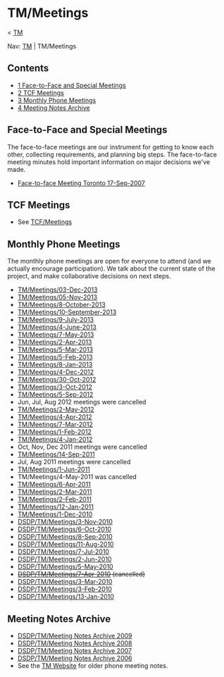 

TM/Meetings
===========

< [TM](./TM "TM")

Nav: [TM](./TM "TM") | TM/Meetings

Contents
--------

*   [1 Face-to-Face and Special Meetings](#Face-to-Face-and-Special-Meetings)
*   [2 TCF Meetings](#TCF-Meetings)
*   [3 Monthly Phone Meetings](#Monthly-Phone-Meetings)
*   [4 Meeting Notes Archive](#Meeting-Notes-Archive)

Face-to-Face and Special Meetings
---------------------------------

The face-to-face meetings are our instrument for getting to know each other, collecting requirements, and planning big steps. The face-to-face meeting minutes hold important information on major decisions we've made.

*   [Face-to-face Meeting Toronto 17-Sep-2007](./Face-to-face_Meeting_Toronto_17-Sep-2007 "DSDP/TM/Face-to-face Meeting Toronto 17-Sep-2007")

TCF Meetings
------------

*   See [TCF/Meetings](https://wiki.eclipse.org/TCF/Meetings "TCF/Meetings")

Monthly Phone Meetings
----------------------

The monthly phone meetings are open for everyone to attend (and we actually encourage participation). We talk about the current state of the project, and make collaborative decisions on next steps.

*   [TM/Meetings/03-Dec-2013](./03-Dec-2013 "TM/Meetings/03-Dec-2013")
*   [TM/Meetings/05-Nov-2013](./05-Nov-2013 "TM/Meetings/05-Nov-2013")
*   [TM/Meetings/8-October-2013](./8-October-2013 "TM/Meetings/8-October-2013")
*   [TM/Meetings/10-September-2013](./10-September-2013 "TM/Meetings/10-September-2013")
*   [TM/Meetings/9-July-2013](./9-July-2013 "TM/Meetings/9-July-2013")
*   [TM/Meetings/4-June-2013](./4-June-2013 "TM/Meetings/4-June-2013")
*   [TM/Meetings/7-May-2013](./7-May-2013 "TM/Meetings/7-May-2013")
*   [TM/Meetings/2-Apr-2013](./2-Apr-2013 "TM/Meetings/2-Apr-2013")
*   [TM/Meetings/5-Mar-2013](./5-Mar-2013 "TM/Meetings/5-Mar-2013")
*   [TM/Meetings/5-Feb-2013](./5-Feb-2013 "TM/Meetings/5-Feb-2013")
*   [TM/Meetings/8-Jan-2013](./8-Jan-2013 "TM/Meetings/8-Jan-2013")
*   [TM/Meetings/4-Dec-2012](./4-Dec-2012 "TM/Meetings/4-Dec-2012")
*   [TM/Meetings/30-Oct-2012](./30-Oct-2012 "TM/Meetings/30-Oct-2012")
*   [TM/Meetings/3-Oct-2012](./3-Oct-2012 "TM/Meetings/3-Oct-2012")
*   [TM/Meetings/5-Sep-2012](./5-Sep-2012 "TM/Meetings/5-Sep-2012")
*   Jun, Jul, Aug 2012 meetings were cancelled
*   [TM/Meetings/2-May-2012](./2-May-2012 "TM/Meetings/2-May-2012")
*   [TM/Meetings/4-Apr-2012](./4-Apr-2012 "TM/Meetings/4-Apr-2012")
*   [TM/Meetings/7-Mar-2012](./7-Mar-2012 "TM/Meetings/7-Mar-2012")
*   [TM/Meetings/1-Feb-2012](./1-Feb-2012 "TM/Meetings/1-Feb-2012")
*   [TM/Meetings/4-Jan-2012](./4-Jan-2012 "TM/Meetings/4-Jan-2012")
*   Oct, Nov, Dec 2011 meetings were cancelled
*   [TM/Meetings/14-Sep-2011](./14-Sep-2011 "TM/Meetings/14-Sep-2011")
*   Jul, Aug 2011 meetings were cancelled
*   [TM/Meetings/1-Jun-2011](./1-Jun-2011 "TM/Meetings/1-Jun-2011")
*   TM/Meetings/4-May-2011 was cancelled
*   [TM/Meetings/6-Apr-2011](./6-Apr-2011 "TM/Meetings/6-Apr-2011")
*   [TM/Meetings/2-Mar-2011](./2-Mar-2011 "TM/Meetings/2-Mar-2011")
*   [TM/Meetings/2-Feb-2011](./2-Feb-2011 "TM/Meetings/2-Feb-2011")
*   [TM/Meetings/12-Jan-2011](./12-Jan-2011 "TM/Meetings/12-Jan-2011")
*   [TM/Meetings/1-Dec-2010](./1-Dec-2010 "TM/Meetings/1-Dec-2010")
*   [DSDP/TM/Meetings/3-Nov-2010](/3-Nov-2010 "DSDP/TM/Meetings/3-Nov-2010")
*   [DSDP/TM/Meetings/6-Oct-2010](./6-Oct-2010 "DSDP/TM/Meetings/6-Oct-2010")
*   [DSDP/TM/Meetings/8-Sep-2010](./8-Sep-2010 "DSDP/TM/Meetings/8-Sep-2010")
*   [DSDP/TM/Meetings/11-Aug-2010](./11-Aug-2010 "DSDP/TM/Meetings/11-Aug-2010")
*   [DSDP/TM/Meetings/7-Jul-2010](./7-Jul-2010 "DSDP/TM/Meetings/7-Jul-2010")
*   [DSDP/TM/Meetings/2-Jun-2010](./2-Jun-2010 "DSDP/TM/Meetings/2-Jun-2010")
*   [DSDP/TM/Meetings/5-May-2010](./5-May-2010 "DSDP/TM/Meetings/5-May-2010")
*   ~~[DSDP/TM/Meetings/7-Apr-2010](./7-Apr-2010 "DSDP/TM/Meetings/7-Apr-2010") (cancelled)~~
*   [DSDP/TM/Meetings/3-Mar-2010](./3-Mar-2010 "DSDP/TM/Meetings/3-Mar-2010")
*   [DSDP/TM/Meetings/3-Feb-2010](./3-Feb-2010 "DSDP/TM/Meetings/3-Feb-2010")
*   [DSDP/TM/Meetings/13-Jan-2010](./13-Jan-2010 "DSDP/TM/Meetings/13-Jan-2010")

Meeting Notes Archive
---------------------

*   [DSDP/TM/Meeting Notes Archive 2009](./Meeting_Notes_Archive_2009 "DSDP/TM/Meeting Notes Archive 2009")
*   [DSDP/TM/Meeting Notes Archive 2008](./Meeting_Notes_Archive_2008 "DSDP/TM/Meeting Notes Archive 2008")
*   [DSDP/TM/Meeting Notes Archive 2007](./Meeting_Notes_Archive_2007 "DSDP/TM/Meeting Notes Archive 2007")
*   [DSDP/TM/Meeting Notes Archive 2006](./Meeting_Notes_Archive_2006 "DSDP/TM/Meeting Notes Archive 2006")
*   See the [TM Website](https://www.eclipse.org/tm/doc/) for older phone meeting notes.

